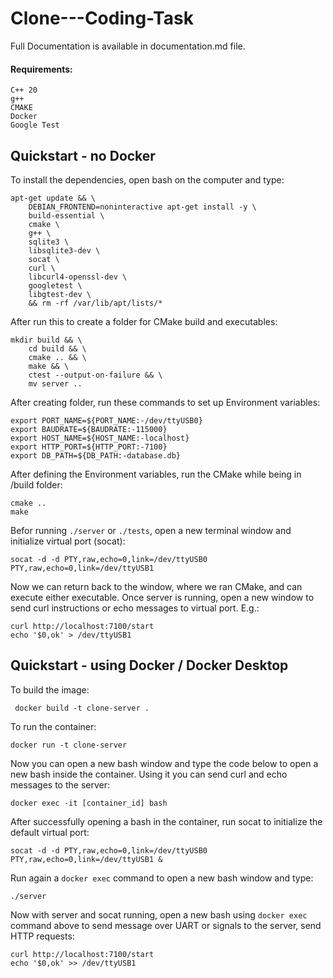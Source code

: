 # Clone---Coding-Task
Full Documentation is available in documentation.md file. 
#### Requirements:
```
C++ 20
g++
CMAKE
Docker 
Google Test 
```

Quickstart - no Docker
------------------------
To install the dependencies, open bash on the computer and type:
```
apt-get update && \
    DEBIAN_FRONTEND=noninteractive apt-get install -y \
    build-essential \
    cmake \
    g++ \
    sqlite3 \
    libsqlite3-dev \
    socat \
    curl \
    libcurl4-openssl-dev \
    googletest \
    libgtest-dev \
    && rm -rf /var/lib/apt/lists/*
```
After run this to create a folder for CMake build and executables:
```
mkdir build && \
    cd build && \
    cmake .. && \
    make && \
    ctest --output-on-failure && \
    mv server ..
```

After creating folder, run these commands to set up Environment variables:
```
export PORT_NAME=${PORT_NAME:-/dev/ttyUSB0}
export BAUDRATE=${BAUDRATE:-115000}
export HOST_NAME=${HOST_NAME:-localhost}
export HTTP_PORT=${HTTP_PORT:-7100}
export DB_PATH=${DB_PATH:-database.db}
```
After defining the Environment variables, run the CMake while being in /build folder:
```
cmake ..
make
```
Befor running ```./server``` or ```./tests```, open a new terminal window and initialize virtual port (socat):
```
socat -d -d PTY,raw,echo=0,link=/dev/ttyUSB0 PTY,raw,echo=0,link=/dev/ttyUSB1
```
Now we can return back to the window, where we ran CMake, and can execute either executable.
Once server is running, open a new window to send curl instructions or echo messages to virtual port. E.g.:
```
curl http://localhost:7100/start 
echo '$0,ok' > /dev/ttyUSB1
```
Quickstart - using Docker / Docker Desktop
------------------------
To build the image:
```
 docker build -t clone-server .
```
To run the container:
```
docker run -t clone-server
```
Now you can open a new bash window and type the code below to open a new bash inside the container. Using it you can send curl and echo messages to the server:
```
docker exec -it [container_id] bash
```
After successfully opening a bash in the container, run socat to initialize the default virtual port:
```
socat -d -d PTY,raw,echo=0,link=/dev/ttyUSB0 PTY,raw,echo=0,link=/dev/ttyUSB1 &
```
Run again a ```docker exec``` command to open a new bash window and type:
```
./server 
```
Now with server and socat running, open a new bash using ```docker exec``` command above to send message over UART or signals to the server, send HTTP requests:
```
curl http://localhost:7100/start
echo '$0,ok' >> /dev/ttyUSB1
```




